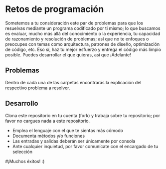 # Retos de programación

Sometemos a tu consideración este par de problemas para que los resuelvas mediante un programa codificado por ti mismo; lo que buscamos es evaluar, mucho más allá del conocimiento o la experiencia, tu capacidad de razonamiento y resolución de problemas; así que no te enfoques o preocupes con temas como arquitectura, patrones de diseño, optimización de código, etc. Eso sí, haz tu mejor esfuerzo y entrega el código más limpio posible. Puedes desarrollar el que quieras, así que ¡Adelante!

## Problemas

Dentro de cada una de las carpetas encontrarás la explicación del respectivo problema a resolver.

## Desarrollo

Clona este repositorio en tu cuenta (fork) y trabaja sobre tu repositorio; por favor no cargues nada a este repositorio.

- Emplea el lenguaje con el que te sientas más cómodo
- Documenta métodos y/o funciones
- Las entradas y salidas deberán ser únicamente por consola
- Ante cualquier inquietud, por favor comunícate con el encargado de tu selección

#¡Muchos éxitos! :)